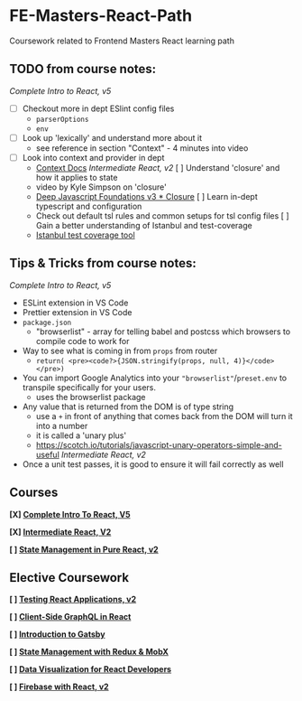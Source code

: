 # FE-Masters-React-Path
Coursework related to Frontend Masters React learning path

## TODO from course notes:
  *Complete Intro to React, v5*
  * [ ] Checkout more in dept ESlint config files
    * `parserOptions`
    * `env`
  * [ ] Look up 'lexically' and understand more about it
    * see reference in section "Context" - 4 minutes into video
  * [ ] Look into context and provider in dept
    * [Context Docs](https://reactjs.org/docs/context.html)
  *Intermediate React, v2*
  [ ] Understand 'closure' and how it applies to state
    * video by Kyle Simpson on 'closure'
    * [Deep Javascript Foundations v3 \* Closure](https://frontendmasters.com/courses/deep*javascript*v3/origin*of*closure/)
  [ ] Learn in-dept typescript and configuration
    * Check out default tsl rules and common setups for tsl config files
  [ ] Gain a better understanding of Istanbul and test-coverage
    * [Istanbul test coverage tool](https://istanbul.js.org/)

## Tips & Tricks from course notes:
  *Complete Intro to React, v5*
  * ESLint extension in VS Code
  * Prettier extension in VS Code
  * `package.json`
    * "browserlist" - array for telling babel and postcss which browsers to compile code to work for
  * Way to see what is coming in from `props` from router
    * `return( <pre><code?>{JSON.stringify(props, null, 4)}</code></pre>)`
  * You can import Google Analytics into your `"browserlist"`/`preset.env` to transpile specifically for your users.
    * uses the browserlist package
  * Any value that is returned from the DOM is of type string
    * use a `+` in front of anything that comes back from the DOM will turn it into a number
    * it is called a 'unary plus'
    * https://scotch.io/tutorials/javascript-unary-operators-simple-and-useful
  *Intermediate React, v2*
  * Once a unit test passes, it is good to ensure it will fail correctly as well

  
## Courses

**[X] [Complete Intro To React, V5](https://frontendmasters.com/courses/complete-react-v5/)**

**[X] [Intermediate React, V2](https://frontendmasters.com/courses/intermediate-react-v2/)**

**[ ] [State Management in Pure React, v2](https://frontendmasters.com/courses/pure-react-state/)**

## Elective Coursework ##

**[ ] [Testing React Applications, v2](https://frontendmasters.com/courses/testing-react/)**

**[ ] [Client-Side GraphQL in React](https://frontendmasters.com/courses/client-graphql-react/)**

**[ ] [Introduction to Gatsby](https://frontendmasters.com/courses/gatsby/)**

**[ ] [State Management with Redux & MobX](https://frontendmasters.com/courses/redux-mobx/)**

**[ ] [Data Visualization for React Developers](https://frontendmasters.com/courses/d3-js-react/)**

**[ ] [Firebase with React, v2](https://frontendmasters.com/courses/firebase-react-v2/)**

